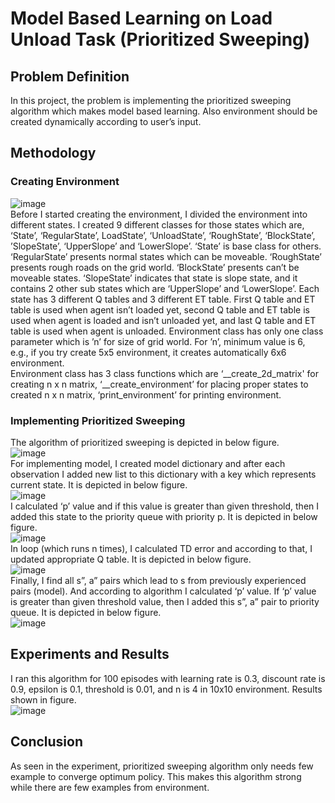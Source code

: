 # Model Based Learning on Load Unload Task (Prioritized Sweeping)
## Problem Definition
In this project, the problem is implementing the prioritized sweeping algorithm which
makes model based learning. Also environment should be created dynamically according
to user’s input.
<br>
## Methodology
### Creating Environment
![image](https://user-images.githubusercontent.com/56430166/187248501-3805ab43-63ac-410a-bb9a-1bf5c571791c.png)
<br>
Before I started creating the environment, I divided the environment into different states. I
created 9 different classes for those states which are, ‘State’, ‘RegularState’, LoadState’,
‘UnloadState’, ‘RoughState’, ‘BlockState’, ’SlopeState’, ‘UpperSlope’ and ‘LowerSlope’.
‘State’ is base class for others. ‘RegularState’ presents normal states which can be
moveable. ‘RoughState’ presents rough roads on the grid world. ‘BlockState’ presents
can’t be moveable states. ‘SlopeState’ indicates that state is slope state, and it contains
2 other sub states which are ‘UpperSlope’ and ‘LowerSlope’. Each state has 3 different Q
tables and 3 different ET table. First Q table and ET table is used when agent isn’t loaded
yet, second Q table and ET table is used when agent is loaded and isn’t unloaded yet,
and last Q table and ET table is used when agent is unloaded.
Environment class has only one class parameter which is ’n’ for size of grid world. For ’n’,
minimum value is 6, e.g., if you try create 5x5 environment, it creates automatically 6x6
environment.
<br>
Environment class has 3 class functions which are ‘__create_2d_matrix' for creating n x n
matrix, ‘__create_environment’ for placing proper states to created n x n matrix,
‘print_environment’ for printing environment.
### Implementing Prioritized Sweeping
The algorithm of prioritized sweeping is depicted in below figure. <br>
![image](https://user-images.githubusercontent.com/56430166/187256808-f675edeb-9d0e-4e3d-87d8-e8d54588d959.png) <br>
For implementing model, I created model dictionary and after each observation I added
new list to this dictionary with a key which represents current state. It is depicted in below figure. <br>
![image](https://user-images.githubusercontent.com/56430166/187256953-9d797706-b4db-4e6d-b651-af9de735f393.png) <br>
I calculated ‘p’ value and if this value is greater than given threshold, then I added this
state to the priority queue with priority p. It is depicted in below figure. <br>
![image](https://user-images.githubusercontent.com/56430166/187257123-f3d8ff22-bf1f-4898-aa43-1a0da55c4ad9.png) <br>
In loop (which runs n times), I calculated TD error and according to that, I updated
appropriate Q table. It is depicted in below figure. <br>
![image](https://user-images.githubusercontent.com/56430166/187257272-3b2b8cc8-8429-44df-aa92-b4da525533c5.png) <br>
Finally, I find all s”, a” pairs which lead to s from previously experienced pairs (model).
And according to algorithm I calculated ‘p’ value. If ‘p’ value is greater than given
threshold value, then I added this s”, a” pair to priority queue. It is depicted in below figure. <br>
![image](https://user-images.githubusercontent.com/56430166/187257403-dbd93b32-c302-493c-a0c6-d820a12a90b5.png) <br>
## Experiments and Results
I ran this algorithm for 100 episodes with learning rate is 0.3, discount rate is 0.9, epsilon
is 0.1, threshold is 0.01, and n is 4 in 10x10 environment. Results shown in figure. <br>
![image](https://user-images.githubusercontent.com/56430166/187257881-2f774b48-1813-4d35-becd-d77c04b875a7.png) <br>
## Conclusion
As seen in the experiment, prioritized sweeping algorithm only needs few example to
converge optimum policy. This makes this algorithm strong while there are few examples
from environment.






